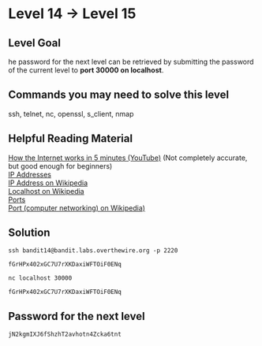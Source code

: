 # Level 14 → Level 15

## Level Goal
he password for the next level can be retrieved by submitting the password of the current level to **port 30000 on localhost**.

## Commands you may need to solve this level
ssh, telnet, nc, openssl, s_client, nmap

## Helpful Reading Material
[How the Internet works in 5 minutes (YouTube)](https://www.youtube.com/watch?v=7_LPdttKXPc) (Not completely accurate, but good enough for beginners)<br />
[IP Addresses](http://computer.howstuffworks.com/web-server5.htm)<br />
[IP Address on Wikipedia](https://en.wikipedia.org/wiki/IP_address)<br />
[Localhost on Wikipedia](https://en.wikipedia.org/wiki/Localhost)<br />
[Ports](http://computer.howstuffworks.com/web-server8.htm)<br />
[Port (computer networking) on Wikipedia)](https://en.wikipedia.org/wiki/Port_(computer_networking))

## Solution
```
ssh bandit14@bandit.labs.overthewire.org -p 2220
```
```
fGrHPx402xGC7U7rXKDaxiWFTOiF0ENq
```
```
nc localhost 30000
```
```
fGrHPx402xGC7U7rXKDaxiWFTOiF0ENq
```

## Password for the next level
```
jN2kgmIXJ6fShzhT2avhotn4Zcka6tnt
```
